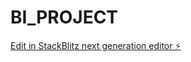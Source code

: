 # BI_PROJECT

[Edit in StackBlitz next generation editor ⚡️](https://stackblitz.com/~/github.com/Austinxz66/BI_PROJECT)